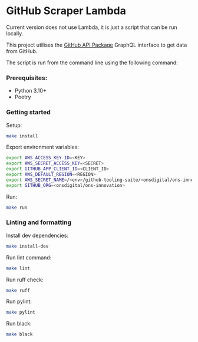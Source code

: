 # GitHub Scraper Lambda

Current version does not use Lambda, it is just a script that can be run locally.

This project utilises the [GitHub API Package](https://github.com/ONS-Innovation/github-api-package) GraphQL interface to get data from GitHub.

The script is run from the command line using the following command:

### Prerequisites:
- Python 3.10+
- Poetry

### Getting started

Setup:
```bash
make install
```

Export environment variables:
```bash
export AWS_ACCESS_KEY_ID=<KEY>
export AWS_SECRET_ACCESS_KEY=<SECRET>
export GITHUB_APP_CLIENT_ID=<CLIENT_ID>
export AWS_DEFAULT_REGION=<REGION>
export AWS_SECRET_NAME=/<env>/github-tooling-suite/<onsdigital/ons-innovation>
export GITHUB_ORG=<onsdigital/ons-innovation>
```

Run:
```bash
make run
```

### Linting and formatting

Install dev dependencies:
```bash
make install-dev
```

Run lint command:
```bash
make lint
```

Run ruff check:
```bash
make ruff
```

Run pylint:
```bash
make pylint
```

Run black:
```bash
make black
```




